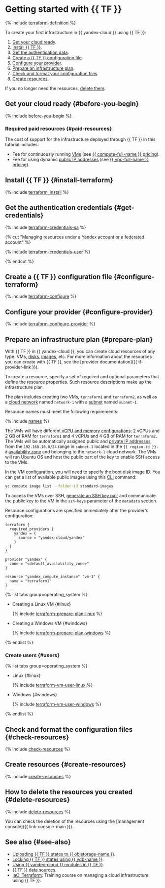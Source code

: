 # Getting started with {{ TF }}


{% include [terraform-definition](../../_tutorials/_tutorials_includes/terraform-definition.md) %}

To create your first infrastructure in {{ yandex-cloud }} using {{ TF }}:
1. [Get your cloud ready](#before-you-begin).
1. [Install {{ TF }}](#install-terraform).
1. [Get the authentication data](#get-credentials).
1. [Create a {{ TF }} configuration file](#configure-terraform).
1. [Configure your provider](#configure-provider).
1. [Prepare an infrastructure plan](#prepare-plan).
1. [Check and format your configuration files](#check-resources).
1. [Create resources](#create-resources).

If you no longer need the resources, [delete them](#delete-resources).

## Get your cloud ready {#before-you-begin}

{% include [before-you-begin](../_tutorials_includes/before-you-begin.md) %}

### Required paid resources {#paid-resources}

The cost of support for the infrastructure deployed through {{ TF }} in this tutorial includes:
* Fee for continuously running [VMs](../../compute/concepts/vm.md) (see [{{ compute-full-name }} pricing](../../compute/pricing.md)).
* Fee for using dynamic [public IP addresses](../../vpc/concepts/address.md#public-addresses) (see [{{ vpc-full-name }} pricing](../../vpc/pricing.md)).

## Install {{ TF }} {#install-terraform}

{% include [terraform_install](../../_tutorials/_tutorials_includes/terraform-install.md) %}

## Get the authentication credentials {#get-credentials}

{% include [terraform-credentials-sa](../../_tutorials/_tutorials_includes/terraform-credentials-sa.md) %}

{% cut "Managing resources under a Yandex account or a federated account" %}

{% include [terraform-credentials-user](../../_tutorials/_tutorials_includes/terraform-credentials-user.md) %}

{% endcut %}

## Create a {{ TF }} configuration file {#configure-terraform}

{% include [terraform-configure](../../_tutorials/_tutorials_includes/terraform-configure.md) %}

## Configure your provider {#configure-provider}

{% include [terraform-configure-provider](../../_tutorials/_tutorials_includes/terraform-configure-provider.md) %}

## Prepare an infrastructure plan {#prepare-plan}

With {{ TF }} in {{ yandex-cloud }}, you can create cloud resources of any type: VMs, [disks](../../compute/concepts/disk.md), [images](../../compute/concepts/image.md), etc. For more information about the resources you can create with {{ TF }}, see the [provider documentation]({{ tf-provider-link }}).

To create a resource, specify a set of required and optional parameters that define the resource properties. Such resource descriptions make up the infrastructure plan.

The plan includes creating two VMs, `terraform1` and `terraform2`, as well as a [cloud network](../../vpc/concepts/network.md#network) named `network-1` with a [subnet](../../vpc/concepts/network.md#subnet) named `subnet-1`.

Resource names must meet the following requirements:

{% include [names](../../_includes/name-format.md) %}

The VMs will have different [vCPU and memory configurations](../../compute/concepts/vm.md#types): 2 vCPUs and 2 GB of RAM for `terraform1` and 4 vCPUs and 4 GB of RAM for `terraform2`. The VMs will be automatically assigned public and [private IP addresses](../../vpc/concepts/address.md#internal-addresses) from the `192.168.10.0/24` range in `subnet-1` located in the `{{ region-id }}-d` [availability zone](../../overview/concepts/geo-scope.md) and belonging to the `network-1` cloud network. The VMs will run Ubuntu OS and host the public part of the key to enable SSH access to the VMs.

In the VM configuration, you will need to specify the boot disk image ID. You can get a list of available public images using this [CLI](../../cli/quickstart.md) command:

```bash
yc compute image list --folder-id standard-images
```

To access the VMs over SSH, [generate an SSH key pair](../../compute/operations/vm-connect/ssh.md#creating-ssh-keys) and communicate the public key to the VM in the `ssh-keys` parameter of the `metadata` section.

Resource configurations are specified immediately after the provider's configuration:


```hcl
terraform {
  required_providers {
    yandex = {
      source = "yandex-cloud/yandex"
    }
  }
}

provider "yandex" {
  zone = "<default_availability_zone>"
}

resource "yandex_compute_instance" "vm-1" {
  name = "terraform1"
}
```



{% list tabs group=operating_system %}

- Creating a Linux VM {#linux}

  {% include [terraform-prepare-plan-linux](../../_tutorials/_tutorials_includes/terraform-prepare-plan-linux.md) %}

- Creating a Windows VM {#windows}

  {% include [terraform-prepare-plan-windows](../../_tutorials/_tutorials_includes/terraform-prepare-plan-windows.md) %}

{% endlist %}

### Create users {#users}

{% list tabs group=operating_system %}

- Linux {#linux}

  {% include [terraform-vm-user-linux](../../_tutorials/_tutorials_includes/terraform-vm-user-linux.md) %}

- Windows {#windows}

  {% include [terraform-vm-user-windows](../../_tutorials/_tutorials_includes/terraform-vm-user-windows.md) %}

{% endlist %}

## Check and format the configuration files {#check-resources}

{% include [check-resources](../../_tutorials/_tutorials_includes/terraform-check-resources.md) %}

## Create resources {#create-resources}

{% include [create-resources](../../_tutorials/_tutorials_includes/terraform-create-resources.md) %}

## How to delete the resources you created {#delete-resources}

{% include [delete-resources](../../_tutorials/_tutorials_includes/terraform-delete-resources.md) %}

You can check the deletion of the resources using the [management console]({{ link-console-main }}).

## See also {#see-also}

* [Uploading {{ TF }} states to {{ objstorage-name }}](../../tutorials/infrastructure-management/terraform-state-storage.md).
* [Locking {{ TF }} states using {{ ydb-name }}](../../tutorials/infrastructure-management/terraform-state-lock.md).
* [Using {{ yandex-cloud }} modules in {{ TF }}](../../tutorials/infrastructure-management/terraform-modules.md).
* [{{ TF }} data sources](../../tutorials/infrastructure-management/terraform-data-sources.md).
* [IaC: Terraform](https://yandex.cloud/ru/training/terraform?utm_source=inhouse&utm_medium=telegram&utm_campaign=announcement): Training course on managing a cloud infrastructure using {{ TF }}.
